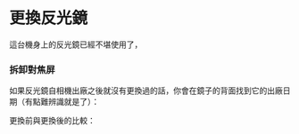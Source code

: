 # 更換反光鏡

這台機身上的反光鏡已經不堪使用了，
### 拆卸對焦屏


如果反光鏡自相機出廠之後就沒有更換過的話，你會在鏡子的背面找到它的出廠日期（有點難辨識就是了）：

更換前與更換後的比較：
